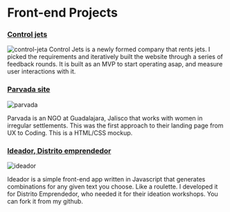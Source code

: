 # Front-end Projects

### [Control jets](http://controljets.com)
![control-jeta](https://github.com/ponentesincausa/portfolio/blob/master/imgs/controljets.gif?raw=true)
Control Jets is a newly formed company that rents jets. I picked the requirements and iteratively built the website through a series of feedback rounds. It is built as an MVP to start operating asap, and measure user interactions with it. 


### [Parvada site](http://parvada.github.io)
![parvada](https://github.com/ponentesincausa/portfolio/blob/master/imgs/website.gif?raw=true)

Parvada is an NGO at Guadalajara, Jalisco that works with women in irregular settlements. This was the first approach to their landing page from UX to Coding. This is a HTML/CSS mockup.


### [Ideador, Distrito emprendedor](http://idea-roulette.herokuapp.com)
![ideador](https://github.com/ponentesincausa/portfolio/blob/master/imgs/idea.png?raw=true)

Ideador is a simple front-end app written in Javascript that generates combinations for any given text you choose. Like a roulette. I developed it for Distrito Emprendedor, who needed it for their ideation workshops. You can fork it from my github.
